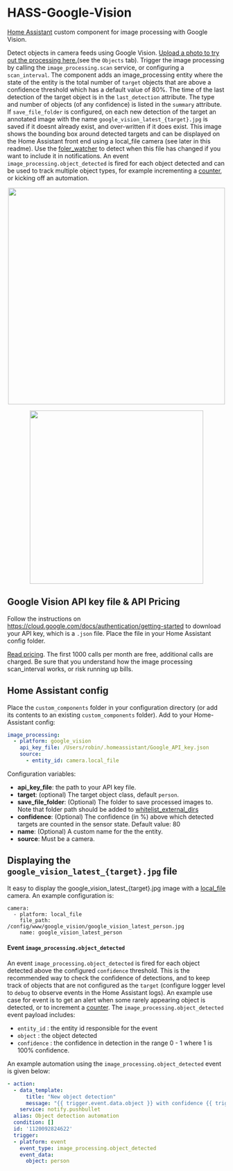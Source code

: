 # HASS-Google-Vision
[Home Assistant](https://www.home-assistant.io/) custom component for image processing with Google Vision. 

Detect objects in camera feeds using Google Vision. [Upload a photo to try out the processing here.](https://cloud.google.com/vision/)(see the `Objects` tab). Trigger the image processing by calling the `image_processing.scan` service, or configuring a `scan_interval`. The component adds an image_processing entity where the state of the entity is the total number of `target` objects that are above a confidence threshold which has a default value of 80%. The time of the last detection of the target object is in the `last_detection` attribute. The type and number of objects (of any confidence) is listed in the `summary` attribute. If `save_file_folder` is configured, on each new detection of the target an annotated image with the name `google_vision_latest_{target}.jpg` is saved if it doesnt already exist, and over-written if it does exist. This image shows the bounding box around detected targets and can be displayed on the Home Assistant front end using a local_file camera (see later in this readme). Use the [foler_watcher](https://www.home-assistant.io/integrations/folder_watcher/) to detect when this file has changed if you want to include it in notifications. An event `image_processing.object_detected` is fired for each object detected and can be used to track multiple object types, for example incrementing a [counter](https://www.home-assistant.io/integrations/counter/), or kicking off an automation.

<p align="center">
<img src="https://github.com/robmarkcole/HASS-Google-Vision/blob/master/development/usage.png" width="500">
</p>

<p align="center">
<img src="https://github.com/robmarkcole/HASS-Google-Vision/blob/master/development/detail.png" width="400">
</p>

## Google Vision API key file & API Pricing
Follow the instructions on https://cloud.google.com/docs/authentication/getting-started to download your API key, which is a `.json` file. Place the file in your Home Assistant config folder.

[Read pricing](https://cloud.google.com/vision/pricing). The first 1000 calls per month are free, additional calls are charged. Be sure that you understand how the image processing scan_interval works, or risk running up bills.

## Home Assistant config
Place the `custom_components` folder in your configuration directory (or add its contents to an existing `custom_components` folder). Add to your Home-Assistant config:

```yaml
image_processing:
  - platform: google_vision
    api_key_file: /Users/robin/.homeassistant/Google_API_key.json
    source:
      - entity_id: camera.local_file
```

Configuration variables:
- **api_key_file**: the path to your API key file.
- **target**: (optional) The target object class, default `person`.
- **save_file_folder**: (Optional) The folder to save processed images to. Note that folder path should be added to [whitelist_external_dirs](https://www.home-assistant.io/docs/configuration/basic/)
- **confidence**: (Optional) The confidence (in %) above which detected targets are counted in the sensor state. Default value: 80
- **name**: (Optional) A custom name for the the entity.
- **source**: Must be a camera.

## Displaying the `google_vision_latest_{target}.jpg` file
It easy to display the google_vision_latest_{target}.jpg image with a [local_file](https://www.home-assistant.io/integrations/local_file) camera. An example configuration is:

```
camera:
  - platform: local_file
    file_path: /config/www/google_vision/google_vision_latest_person.jpg
    name: google_vision_latest_person
```

#### Event `image_processing.object_detected`
An event `image_processing.object_detected` is fired for each object detected above the configured `confidence` threshold. This is the recommended way to check the confidence of detections, and to keep track of objects that are not configured as the `target` (configure logger level to `debug` to observe events in the Home Assistant logs). An example use case for event is to get an alert when some rarely appearing object is detected, or to increment a [counter](https://www.home-assistant.io/components/counter/). The `image_processing.object_detected` event payload includes:

- `entity_id` : the entity id responsible for the event
- `object` : the object detected
- `confidence` : the confidence in detection in the range 0 - 1 where 1 is 100% confidence.

An example automation using the `image_processing.object_detected` event is given below:

```yaml
- action:
  - data_template:
      title: "New object detection"
      message: "{{ trigger.event.data.object }} with confidence {{ trigger.event.data.confidence }}"
    service: notify.pushbullet
  alias: Object detection automation
  condition: []
  id: '1120092824622'
  trigger:
  - platform: event
    event_type: image_processing.object_detected
    event_data:
      object: person
```